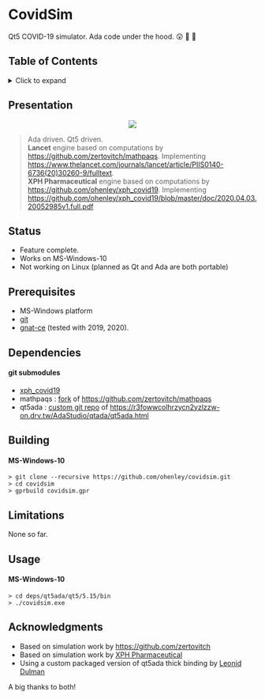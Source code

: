 # CovidSim
Qt5 COVID-19 simulator. Ada code under the hood. :astonished: 🤯 :metal:

## Table of Contents
<details>
<summary>Click to expand</summary>

1. [Presentation](#Presentation)
2. [Status](#Status)
3. [Prerequisites](#Prerequisites)  
4. [Dependencies](#Dependencies)
5. [Building](#Building)
6. [Limitations](#Limitations)
7. [Usage](#Usage)
8. [Acknowledgments](#Acknowledgments)

</details>

## Presentation
<div align="center">

<a>
<img border="0" src="https://github.com/ohenley/covidsim/blob/master/covidsim.png" style="max-width:100%;">
</a>
  
</div>

> Ada driven. Qt5 driven.  
> **Lancet** engine based on computations by https://github.com/zertovitch/mathpaqs. Implementing https://www.thelancet.com/journals/lancet/article/PIIS0140-6736(20)30260-9/fulltext.    
> **XPH Pharmaceutical** engine based on computations by https://github.com/ohenley/xph_covid19. Implementing https://github.com/ohenley/xph_covid19/blob/master/doc/2020.04.03.20052985v1.full.pdf


<!---![alt text](https://github.com/ohenley/readme-template/blob/master/thug_war.png)--->

## Status
- Feature complete.
- Works on MS-Windows-10
- Not working on Linux (planned as Qt and Ada are both portable)

## Prerequisites
- MS-Windows platform
- [git](https://git-scm.com/download/win)
- [gnat-ce](https://www.adacore.com/download) (tested with 2019, 2020).

## Dependencies
#### git submodules
- [xph_covid19](https://github.com/ohenley/xph_covid19)
- mathpaqs : [fork](https://github.com/ohenley/mathpaqs) of https://github.com/zertovitch/mathpaqs
- qt5ada : [custom git repo](https://github.com/ohenley/qt5ada) of https://r3fowwcolhrzycn2yzlzzw-on.drv.tw/AdaStudio/qtada/qt5ada.html

## Building
#### MS-Windows-10
```
> git clone --recursive https://github.com/ohenley/covidsim.git
> cd covidsim
> gprbuild covidsim.gpr
```

## Limitations
None so far.

## Usage
#### MS-Windows-10
```
> cd deps/qt5ada/qt5/5.15/bin
> ./covidsim.exe
```

## Acknowledgments
- Based on simulation work by https://github.com/zertovitch
- Based on simulation work by [XPH Pharmaceutical](https://xph.co.nz/)
- Using a custom packaged version of qt5ada thick binding by [Leonid Dulman](https://r3fowwcolhrzycn2yzlzzw-on.drv.tw/AdaStudio/qtada/qt5ada.html)

A big thanks to both!
